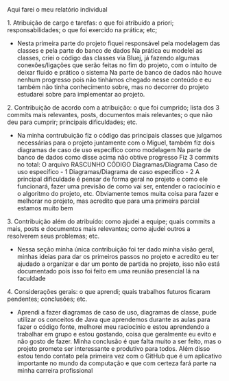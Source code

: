 ## 

Aqui farei o meu relatório individual

1.⁠ ⁠Atribuição de cargo e tarefas: o que foi atribuído a priori; responsabilidades; o que foi exercido na prática; etc;

- Nesta primeira parte do projeto fiquei responsável pela modelagem das classes e pela parte do banco de dados
Na prática eu modelei as classes, criei o código das classes via Bluej, já fazendo algumas conexões/ligações que serão feitas no fim do projeto, com o intuito de deixar fluido e prático
o sistema
Na parte de banco de dados não houve nenhum progresso pois não tinhámos chegado nesse conteúdo e eu também não tinha conhecimento sobre, mas no decorrer do projeto estudarei sobre para 
implementar ao projeto.


2.⁠ ⁠⁠Contribuição de acordo com a atribuição: o que foi cumprido; lista dos 3 commits mais relevantes, posts, documentos mais relevantes; o que não deu para cumprir; principais dificuldades; etc.

-  Na minha contrubuição fiz o código das principais classes que julgamos necessárias para o projeto juntamente com o Miguel, também fiz dois diagramas de caso de uso específico como modelagem
Na parte de banco de dados como disse acima não obtive progresso
Fiz 3 commits no total: 
O arquivo RASCUNHO CÓDIGO
Diagramas/Diagrama Caso de uso específico - 1
Diagramas/Diagrama de caso específico - 2
A principal dificuldade é pensar de forma geral no projeto e como ele funcionará, fazer uma previsão de como vai ser, entender o raciocínio e o algoritmo do projeto, etc.
Obviamente temos muita coisa para fazer e melhorar no projeto, mas acredito que para uma primeira parcial estamos muito bem

3.⁠ ⁠⁠Contribuição além do atribuído: como ajudei a equipe; quais commits a mais, posts e documentos mais relevantes; como ajudei outros a resolverem seus problemas; etc.

- Nessa seção minha única contribuição foi ter dado minha visão geral, minhas ideias para dar os primeiros passos no projeto e acredito eu ter ajudado a organizar e dar um ponto de partida no projeto, isso não está documentado pois isso foi feito em uma 
reunião presencial lá na faculdade


4.⁠ ⁠⁠Considerações gerais: o que aprendi; quais trabalhos futuros ficaram pendentes; conclusões; etc.

- Aprendi a fazer diagramas de caso de uso, diagramas de classe, pude utilizar os conceitos de Java que aprendemos durante as aulas para 
 fazer o código fonte, melhorei meu raciocínio e
 estou aprendendo a trabalhar em grupo e estou gostando, coisa que geralmente eu evito e não gosto de fazer.
 Minha conclusão é que falta muito a ser feito, mas o projeto promete ser interessante e produtivo para todos. Além disso estou tendo 
 contato pela primeira vez com o GitHub
 que é um aplicativo importante no mundo da computação e que com certeza fará parte na minha carreira profissional
